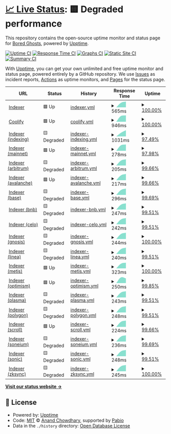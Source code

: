 # [📈 Live Status](https://bgd-labs.github.io/uptime): <!--live status--> **🟨 Degraded performance**

This repository contains the open-source uptime monitor and status page for [Bored Ghosts](https://bgdlabs.com), powered by [Upptime](https://github.com/upptime/upptime).

[![Uptime CI](https://github.com/bgd-labs/uptime/workflows/Uptime%20CI/badge.svg)](https://github.com/bgd-labs/uptime/actions?query=workflow%3A%22Uptime+CI%22)
[![Response Time CI](https://github.com/bgd-labs/uptime/workflows/Response%20Time%20CI/badge.svg)](https://github.com/bgd-labs/uptime/actions?query=workflow%3A%22Response+Time+CI%22)
[![Graphs CI](https://github.com/bgd-labs/uptime/workflows/Graphs%20CI/badge.svg)](https://github.com/bgd-labs/uptime/actions?query=workflow%3A%22Graphs+CI%22)
[![Static Site CI](https://github.com/bgd-labs/uptime/workflows/Static%20Site%20CI/badge.svg)](https://github.com/bgd-labs/uptime/actions?query=workflow%3A%22Static+Site+CI%22)
[![Summary CI](https://github.com/bgd-labs/uptime/workflows/Summary%20CI/badge.svg)](https://github.com/bgd-labs/uptime/actions?query=workflow%3A%22Summary+CI%22)

With [Upptime](https://upptime.js.org), you can get your own unlimited and free uptime monitor and status page, powered entirely by a GitHub repository. We use [Issues](https://github.com/bgd-labs/uptime/issues) as incident reports, [Actions](https://github.com/bgd-labs/uptime/actions) as uptime monitors, and [Pages](https://bgd-labs.github.io/uptime) for the status page.

<!--start: status pages-->
<!-- This summary is generated by Upptime (https://github.com/upptime/upptime) -->
<!-- Do not edit this manually, your changes will be overwritten -->
<!-- prettier-ignore -->
| URL | Status | History | Response Time | Uptime |
| --- | ------ | ------- | ------------- | ------ |
| <img alt="" src="https://icons.duckduckgo.com/ip3/indexer.staging.bgdlabs.com.ico" height="13"> [Indexer](https://indexer.staging.bgdlabs.com) | 🟩 Up | [indexer.yml](https://github.com/bgd-labs/uptime/commits/HEAD/history/indexer.yml) | <details><summary><img alt="Response time graph" src="./graphs/indexer/response-time-week.png" height="20"> 565ms</summary><br><a href="https://status.bgdlabs.com/history/indexer"><img alt="Response time 565" src="https://img.shields.io/endpoint?url=https%3A%2F%2Fraw.githubusercontent.com%2Fbgd-labs%2Fuptime%2FHEAD%2Fapi%2Findexer%2Fresponse-time.json"></a><br><a href="https://status.bgdlabs.com/history/indexer"><img alt="24-hour response time 0" src="https://img.shields.io/endpoint?url=https%3A%2F%2Fraw.githubusercontent.com%2Fbgd-labs%2Fuptime%2FHEAD%2Fapi%2Findexer%2Fresponse-time-day.json"></a><br><a href="https://status.bgdlabs.com/history/indexer"><img alt="7-day response time 565" src="https://img.shields.io/endpoint?url=https%3A%2F%2Fraw.githubusercontent.com%2Fbgd-labs%2Fuptime%2FHEAD%2Fapi%2Findexer%2Fresponse-time-week.json"></a><br><a href="https://status.bgdlabs.com/history/indexer"><img alt="30-day response time 565" src="https://img.shields.io/endpoint?url=https%3A%2F%2Fraw.githubusercontent.com%2Fbgd-labs%2Fuptime%2FHEAD%2Fapi%2Findexer%2Fresponse-time-month.json"></a><br><a href="https://status.bgdlabs.com/history/indexer"><img alt="1-year response time 565" src="https://img.shields.io/endpoint?url=https%3A%2F%2Fraw.githubusercontent.com%2Fbgd-labs%2Fuptime%2FHEAD%2Fapi%2Findexer%2Fresponse-time-year.json"></a></details> | <details><summary><a href="https://status.bgdlabs.com/history/indexer">100.00%</a></summary><a href="https://status.bgdlabs.com/history/indexer"><img alt="All-time uptime 100.00%" src="https://img.shields.io/endpoint?url=https%3A%2F%2Fraw.githubusercontent.com%2Fbgd-labs%2Fuptime%2FHEAD%2Fapi%2Findexer%2Fuptime.json"></a><br><a href="https://status.bgdlabs.com/history/indexer"><img alt="24-hour uptime 100.00%" src="https://img.shields.io/endpoint?url=https%3A%2F%2Fraw.githubusercontent.com%2Fbgd-labs%2Fuptime%2FHEAD%2Fapi%2Findexer%2Fuptime-day.json"></a><br><a href="https://status.bgdlabs.com/history/indexer"><img alt="7-day uptime 100.00%" src="https://img.shields.io/endpoint?url=https%3A%2F%2Fraw.githubusercontent.com%2Fbgd-labs%2Fuptime%2FHEAD%2Fapi%2Findexer%2Fuptime-week.json"></a><br><a href="https://status.bgdlabs.com/history/indexer"><img alt="30-day uptime 100.00%" src="https://img.shields.io/endpoint?url=https%3A%2F%2Fraw.githubusercontent.com%2Fbgd-labs%2Fuptime%2FHEAD%2Fapi%2Findexer%2Fuptime-month.json"></a><br><a href="https://status.bgdlabs.com/history/indexer"><img alt="1-year uptime 100.00%" src="https://img.shields.io/endpoint?url=https%3A%2F%2Fraw.githubusercontent.com%2Fbgd-labs%2Fuptime%2FHEAD%2Fapi%2Findexer%2Fuptime-year.json"></a></details>
| <img alt="" src="https://icons.duckduckgo.com/ip3/app.coolify.io.ico" height="13"> [Coolify](https://app.coolify.io) | 🟩 Up | [coolify.yml](https://github.com/bgd-labs/uptime/commits/HEAD/history/coolify.yml) | <details><summary><img alt="Response time graph" src="./graphs/coolify/response-time-week.png" height="20"> 946ms</summary><br><a href="https://status.bgdlabs.com/history/coolify"><img alt="Response time 946" src="https://img.shields.io/endpoint?url=https%3A%2F%2Fraw.githubusercontent.com%2Fbgd-labs%2Fuptime%2FHEAD%2Fapi%2Fcoolify%2Fresponse-time.json"></a><br><a href="https://status.bgdlabs.com/history/coolify"><img alt="24-hour response time 0" src="https://img.shields.io/endpoint?url=https%3A%2F%2Fraw.githubusercontent.com%2Fbgd-labs%2Fuptime%2FHEAD%2Fapi%2Fcoolify%2Fresponse-time-day.json"></a><br><a href="https://status.bgdlabs.com/history/coolify"><img alt="7-day response time 946" src="https://img.shields.io/endpoint?url=https%3A%2F%2Fraw.githubusercontent.com%2Fbgd-labs%2Fuptime%2FHEAD%2Fapi%2Fcoolify%2Fresponse-time-week.json"></a><br><a href="https://status.bgdlabs.com/history/coolify"><img alt="30-day response time 946" src="https://img.shields.io/endpoint?url=https%3A%2F%2Fraw.githubusercontent.com%2Fbgd-labs%2Fuptime%2FHEAD%2Fapi%2Fcoolify%2Fresponse-time-month.json"></a><br><a href="https://status.bgdlabs.com/history/coolify"><img alt="1-year response time 946" src="https://img.shields.io/endpoint?url=https%3A%2F%2Fraw.githubusercontent.com%2Fbgd-labs%2Fuptime%2FHEAD%2Fapi%2Fcoolify%2Fresponse-time-year.json"></a></details> | <details><summary><a href="https://status.bgdlabs.com/history/coolify">100.00%</a></summary><a href="https://status.bgdlabs.com/history/coolify"><img alt="All-time uptime 99.96%" src="https://img.shields.io/endpoint?url=https%3A%2F%2Fraw.githubusercontent.com%2Fbgd-labs%2Fuptime%2FHEAD%2Fapi%2Fcoolify%2Fuptime.json"></a><br><a href="https://status.bgdlabs.com/history/coolify"><img alt="24-hour uptime 100.00%" src="https://img.shields.io/endpoint?url=https%3A%2F%2Fraw.githubusercontent.com%2Fbgd-labs%2Fuptime%2FHEAD%2Fapi%2Fcoolify%2Fuptime-day.json"></a><br><a href="https://status.bgdlabs.com/history/coolify"><img alt="7-day uptime 100.00%" src="https://img.shields.io/endpoint?url=https%3A%2F%2Fraw.githubusercontent.com%2Fbgd-labs%2Fuptime%2FHEAD%2Fapi%2Fcoolify%2Fuptime-week.json"></a><br><a href="https://status.bgdlabs.com/history/coolify"><img alt="30-day uptime 99.96%" src="https://img.shields.io/endpoint?url=https%3A%2F%2Fraw.githubusercontent.com%2Fbgd-labs%2Fuptime%2FHEAD%2Fapi%2Fcoolify%2Fuptime-month.json"></a><br><a href="https://status.bgdlabs.com/history/coolify"><img alt="1-year uptime 99.96%" src="https://img.shields.io/endpoint?url=https%3A%2F%2Fraw.githubusercontent.com%2Fbgd-labs%2Fuptime%2FHEAD%2Fapi%2Fcoolify%2Fuptime-year.json"></a></details>
| <img alt="" src="https://icons.duckduckgo.com/ip3/indexer.staging.bgdlabs.com.ico" height="13"> [Indexer (indexing)](https://indexer.staging.bgdlabs.com/status/logs?minBehind=1000) | 🟨 Degraded | [indexer-indexing.yml](https://github.com/bgd-labs/uptime/commits/HEAD/history/indexer-indexing.yml) | <details><summary><img alt="Response time graph" src="./graphs/indexer-indexing/response-time-week.png" height="20"> 1031ms</summary><br><a href="https://status.bgdlabs.com/history/indexer-indexing"><img alt="Response time 1031" src="https://img.shields.io/endpoint?url=https%3A%2F%2Fraw.githubusercontent.com%2Fbgd-labs%2Fuptime%2FHEAD%2Fapi%2Findexer-indexing%2Fresponse-time.json"></a><br><a href="https://status.bgdlabs.com/history/indexer-indexing"><img alt="24-hour response time 1867" src="https://img.shields.io/endpoint?url=https%3A%2F%2Fraw.githubusercontent.com%2Fbgd-labs%2Fuptime%2FHEAD%2Fapi%2Findexer-indexing%2Fresponse-time-day.json"></a><br><a href="https://status.bgdlabs.com/history/indexer-indexing"><img alt="7-day response time 1031" src="https://img.shields.io/endpoint?url=https%3A%2F%2Fraw.githubusercontent.com%2Fbgd-labs%2Fuptime%2FHEAD%2Fapi%2Findexer-indexing%2Fresponse-time-week.json"></a><br><a href="https://status.bgdlabs.com/history/indexer-indexing"><img alt="30-day response time 1031" src="https://img.shields.io/endpoint?url=https%3A%2F%2Fraw.githubusercontent.com%2Fbgd-labs%2Fuptime%2FHEAD%2Fapi%2Findexer-indexing%2Fresponse-time-month.json"></a><br><a href="https://status.bgdlabs.com/history/indexer-indexing"><img alt="1-year response time 1031" src="https://img.shields.io/endpoint?url=https%3A%2F%2Fraw.githubusercontent.com%2Fbgd-labs%2Fuptime%2FHEAD%2Fapi%2Findexer-indexing%2Fresponse-time-year.json"></a></details> | <details><summary><a href="https://status.bgdlabs.com/history/indexer-indexing">97.49%</a></summary><a href="https://status.bgdlabs.com/history/indexer-indexing"><img alt="All-time uptime 35.60%" src="https://img.shields.io/endpoint?url=https%3A%2F%2Fraw.githubusercontent.com%2Fbgd-labs%2Fuptime%2FHEAD%2Fapi%2Findexer-indexing%2Fuptime.json"></a><br><a href="https://status.bgdlabs.com/history/indexer-indexing"><img alt="24-hour uptime 96.91%" src="https://img.shields.io/endpoint?url=https%3A%2F%2Fraw.githubusercontent.com%2Fbgd-labs%2Fuptime%2FHEAD%2Fapi%2Findexer-indexing%2Fuptime-day.json"></a><br><a href="https://status.bgdlabs.com/history/indexer-indexing"><img alt="7-day uptime 97.49%" src="https://img.shields.io/endpoint?url=https%3A%2F%2Fraw.githubusercontent.com%2Fbgd-labs%2Fuptime%2FHEAD%2Fapi%2Findexer-indexing%2Fuptime-week.json"></a><br><a href="https://status.bgdlabs.com/history/indexer-indexing"><img alt="30-day uptime 35.60%" src="https://img.shields.io/endpoint?url=https%3A%2F%2Fraw.githubusercontent.com%2Fbgd-labs%2Fuptime%2FHEAD%2Fapi%2Findexer-indexing%2Fuptime-month.json"></a><br><a href="https://status.bgdlabs.com/history/indexer-indexing"><img alt="1-year uptime 35.60%" src="https://img.shields.io/endpoint?url=https%3A%2F%2Fraw.githubusercontent.com%2Fbgd-labs%2Fuptime%2FHEAD%2Fapi%2Findexer-indexing%2Fuptime-year.json"></a></details>
| <img alt="" src="https://icons.duckduckgo.com/ip3/indexer.staging.bgdlabs.com.ico" height="13"> [Indexer (mainnet)](https://indexer.staging.bgdlabs.com/status/logs?minBehind=1000&chainId=1) | 🟩 Up | [indexer-mainnet.yml](https://github.com/bgd-labs/uptime/commits/HEAD/history/indexer-mainnet.yml) | <details><summary><img alt="Response time graph" src="./graphs/indexer-mainnet/response-time-week.png" height="20"> 278ms</summary><br><a href="https://status.bgdlabs.com/history/indexer-mainnet"><img alt="Response time 278" src="https://img.shields.io/endpoint?url=https%3A%2F%2Fraw.githubusercontent.com%2Fbgd-labs%2Fuptime%2FHEAD%2Fapi%2Findexer-mainnet%2Fresponse-time.json"></a><br><a href="https://status.bgdlabs.com/history/indexer-mainnet"><img alt="24-hour response time 0" src="https://img.shields.io/endpoint?url=https%3A%2F%2Fraw.githubusercontent.com%2Fbgd-labs%2Fuptime%2FHEAD%2Fapi%2Findexer-mainnet%2Fresponse-time-day.json"></a><br><a href="https://status.bgdlabs.com/history/indexer-mainnet"><img alt="7-day response time 278" src="https://img.shields.io/endpoint?url=https%3A%2F%2Fraw.githubusercontent.com%2Fbgd-labs%2Fuptime%2FHEAD%2Fapi%2Findexer-mainnet%2Fresponse-time-week.json"></a><br><a href="https://status.bgdlabs.com/history/indexer-mainnet"><img alt="30-day response time 278" src="https://img.shields.io/endpoint?url=https%3A%2F%2Fraw.githubusercontent.com%2Fbgd-labs%2Fuptime%2FHEAD%2Fapi%2Findexer-mainnet%2Fresponse-time-month.json"></a><br><a href="https://status.bgdlabs.com/history/indexer-mainnet"><img alt="1-year response time 278" src="https://img.shields.io/endpoint?url=https%3A%2F%2Fraw.githubusercontent.com%2Fbgd-labs%2Fuptime%2FHEAD%2Fapi%2Findexer-mainnet%2Fresponse-time-year.json"></a></details> | <details><summary><a href="https://status.bgdlabs.com/history/indexer-mainnet">97.98%</a></summary><a href="https://status.bgdlabs.com/history/indexer-mainnet"><img alt="All-time uptime 90.62%" src="https://img.shields.io/endpoint?url=https%3A%2F%2Fraw.githubusercontent.com%2Fbgd-labs%2Fuptime%2FHEAD%2Fapi%2Findexer-mainnet%2Fuptime.json"></a><br><a href="https://status.bgdlabs.com/history/indexer-mainnet"><img alt="24-hour uptime 100.00%" src="https://img.shields.io/endpoint?url=https%3A%2F%2Fraw.githubusercontent.com%2Fbgd-labs%2Fuptime%2FHEAD%2Fapi%2Findexer-mainnet%2Fuptime-day.json"></a><br><a href="https://status.bgdlabs.com/history/indexer-mainnet"><img alt="7-day uptime 97.98%" src="https://img.shields.io/endpoint?url=https%3A%2F%2Fraw.githubusercontent.com%2Fbgd-labs%2Fuptime%2FHEAD%2Fapi%2Findexer-mainnet%2Fuptime-week.json"></a><br><a href="https://status.bgdlabs.com/history/indexer-mainnet"><img alt="30-day uptime 90.62%" src="https://img.shields.io/endpoint?url=https%3A%2F%2Fraw.githubusercontent.com%2Fbgd-labs%2Fuptime%2FHEAD%2Fapi%2Findexer-mainnet%2Fuptime-month.json"></a><br><a href="https://status.bgdlabs.com/history/indexer-mainnet"><img alt="1-year uptime 90.62%" src="https://img.shields.io/endpoint?url=https%3A%2F%2Fraw.githubusercontent.com%2Fbgd-labs%2Fuptime%2FHEAD%2Fapi%2Findexer-mainnet%2Fuptime-year.json"></a></details>
| <img alt="" src="https://icons.duckduckgo.com/ip3/indexer.staging.bgdlabs.com.ico" height="13"> [Indexer (arbitrum)](https://indexer.staging.bgdlabs.com/status/logs?minBehind=1000&chainId=42161) | 🟨 Degraded | [indexer-arbitrum.yml](https://github.com/bgd-labs/uptime/commits/HEAD/history/indexer-arbitrum.yml) | <details><summary><img alt="Response time graph" src="./graphs/indexer-arbitrum/response-time-week.png" height="20"> 205ms</summary><br><a href="https://status.bgdlabs.com/history/indexer-arbitrum"><img alt="Response time 205" src="https://img.shields.io/endpoint?url=https%3A%2F%2Fraw.githubusercontent.com%2Fbgd-labs%2Fuptime%2FHEAD%2Fapi%2Findexer-arbitrum%2Fresponse-time.json"></a><br><a href="https://status.bgdlabs.com/history/indexer-arbitrum"><img alt="24-hour response time 168" src="https://img.shields.io/endpoint?url=https%3A%2F%2Fraw.githubusercontent.com%2Fbgd-labs%2Fuptime%2FHEAD%2Fapi%2Findexer-arbitrum%2Fresponse-time-day.json"></a><br><a href="https://status.bgdlabs.com/history/indexer-arbitrum"><img alt="7-day response time 205" src="https://img.shields.io/endpoint?url=https%3A%2F%2Fraw.githubusercontent.com%2Fbgd-labs%2Fuptime%2FHEAD%2Fapi%2Findexer-arbitrum%2Fresponse-time-week.json"></a><br><a href="https://status.bgdlabs.com/history/indexer-arbitrum"><img alt="30-day response time 205" src="https://img.shields.io/endpoint?url=https%3A%2F%2Fraw.githubusercontent.com%2Fbgd-labs%2Fuptime%2FHEAD%2Fapi%2Findexer-arbitrum%2Fresponse-time-month.json"></a><br><a href="https://status.bgdlabs.com/history/indexer-arbitrum"><img alt="1-year response time 205" src="https://img.shields.io/endpoint?url=https%3A%2F%2Fraw.githubusercontent.com%2Fbgd-labs%2Fuptime%2FHEAD%2Fapi%2Findexer-arbitrum%2Fresponse-time-year.json"></a></details> | <details><summary><a href="https://status.bgdlabs.com/history/indexer-arbitrum">99.66%</a></summary><a href="https://status.bgdlabs.com/history/indexer-arbitrum"><img alt="All-time uptime 51.26%" src="https://img.shields.io/endpoint?url=https%3A%2F%2Fraw.githubusercontent.com%2Fbgd-labs%2Fuptime%2FHEAD%2Fapi%2Findexer-arbitrum%2Fuptime.json"></a><br><a href="https://status.bgdlabs.com/history/indexer-arbitrum"><img alt="24-hour uptime 97.86%" src="https://img.shields.io/endpoint?url=https%3A%2F%2Fraw.githubusercontent.com%2Fbgd-labs%2Fuptime%2FHEAD%2Fapi%2Findexer-arbitrum%2Fuptime-day.json"></a><br><a href="https://status.bgdlabs.com/history/indexer-arbitrum"><img alt="7-day uptime 99.66%" src="https://img.shields.io/endpoint?url=https%3A%2F%2Fraw.githubusercontent.com%2Fbgd-labs%2Fuptime%2FHEAD%2Fapi%2Findexer-arbitrum%2Fuptime-week.json"></a><br><a href="https://status.bgdlabs.com/history/indexer-arbitrum"><img alt="30-day uptime 51.26%" src="https://img.shields.io/endpoint?url=https%3A%2F%2Fraw.githubusercontent.com%2Fbgd-labs%2Fuptime%2FHEAD%2Fapi%2Findexer-arbitrum%2Fuptime-month.json"></a><br><a href="https://status.bgdlabs.com/history/indexer-arbitrum"><img alt="1-year uptime 51.26%" src="https://img.shields.io/endpoint?url=https%3A%2F%2Fraw.githubusercontent.com%2Fbgd-labs%2Fuptime%2FHEAD%2Fapi%2Findexer-arbitrum%2Fuptime-year.json"></a></details>
| <img alt="" src="https://icons.duckduckgo.com/ip3/indexer.staging.bgdlabs.com.ico" height="13"> [Indexer (avalanche)](https://indexer.staging.bgdlabs.com/status/logs?minBehind=1000&chainId=43114) | 🟩 Up | [indexer-avalanche.yml](https://github.com/bgd-labs/uptime/commits/HEAD/history/indexer-avalanche.yml) | <details><summary><img alt="Response time graph" src="./graphs/indexer-avalanche/response-time-week.png" height="20"> 217ms</summary><br><a href="https://status.bgdlabs.com/history/indexer-avalanche"><img alt="Response time 217" src="https://img.shields.io/endpoint?url=https%3A%2F%2Fraw.githubusercontent.com%2Fbgd-labs%2Fuptime%2FHEAD%2Fapi%2Findexer-avalanche%2Fresponse-time.json"></a><br><a href="https://status.bgdlabs.com/history/indexer-avalanche"><img alt="24-hour response time 174" src="https://img.shields.io/endpoint?url=https%3A%2F%2Fraw.githubusercontent.com%2Fbgd-labs%2Fuptime%2FHEAD%2Fapi%2Findexer-avalanche%2Fresponse-time-day.json"></a><br><a href="https://status.bgdlabs.com/history/indexer-avalanche"><img alt="7-day response time 217" src="https://img.shields.io/endpoint?url=https%3A%2F%2Fraw.githubusercontent.com%2Fbgd-labs%2Fuptime%2FHEAD%2Fapi%2Findexer-avalanche%2Fresponse-time-week.json"></a><br><a href="https://status.bgdlabs.com/history/indexer-avalanche"><img alt="30-day response time 217" src="https://img.shields.io/endpoint?url=https%3A%2F%2Fraw.githubusercontent.com%2Fbgd-labs%2Fuptime%2FHEAD%2Fapi%2Findexer-avalanche%2Fresponse-time-month.json"></a><br><a href="https://status.bgdlabs.com/history/indexer-avalanche"><img alt="1-year response time 217" src="https://img.shields.io/endpoint?url=https%3A%2F%2Fraw.githubusercontent.com%2Fbgd-labs%2Fuptime%2FHEAD%2Fapi%2Findexer-avalanche%2Fresponse-time-year.json"></a></details> | <details><summary><a href="https://status.bgdlabs.com/history/indexer-avalanche">99.66%</a></summary><a href="https://status.bgdlabs.com/history/indexer-avalanche"><img alt="All-time uptime 61.35%" src="https://img.shields.io/endpoint?url=https%3A%2F%2Fraw.githubusercontent.com%2Fbgd-labs%2Fuptime%2FHEAD%2Fapi%2Findexer-avalanche%2Fuptime.json"></a><br><a href="https://status.bgdlabs.com/history/indexer-avalanche"><img alt="24-hour uptime 97.88%" src="https://img.shields.io/endpoint?url=https%3A%2F%2Fraw.githubusercontent.com%2Fbgd-labs%2Fuptime%2FHEAD%2Fapi%2Findexer-avalanche%2Fuptime-day.json"></a><br><a href="https://status.bgdlabs.com/history/indexer-avalanche"><img alt="7-day uptime 99.66%" src="https://img.shields.io/endpoint?url=https%3A%2F%2Fraw.githubusercontent.com%2Fbgd-labs%2Fuptime%2FHEAD%2Fapi%2Findexer-avalanche%2Fuptime-week.json"></a><br><a href="https://status.bgdlabs.com/history/indexer-avalanche"><img alt="30-day uptime 61.35%" src="https://img.shields.io/endpoint?url=https%3A%2F%2Fraw.githubusercontent.com%2Fbgd-labs%2Fuptime%2FHEAD%2Fapi%2Findexer-avalanche%2Fuptime-month.json"></a><br><a href="https://status.bgdlabs.com/history/indexer-avalanche"><img alt="1-year uptime 61.35%" src="https://img.shields.io/endpoint?url=https%3A%2F%2Fraw.githubusercontent.com%2Fbgd-labs%2Fuptime%2FHEAD%2Fapi%2Findexer-avalanche%2Fuptime-year.json"></a></details>
| <img alt="" src="https://icons.duckduckgo.com/ip3/indexer.staging.bgdlabs.com.ico" height="13"> [Indexer (base)](https://indexer.staging.bgdlabs.com/status/logs?minBehind=1000&chainId=8453) | 🟨 Degraded | [indexer-base.yml](https://github.com/bgd-labs/uptime/commits/HEAD/history/indexer-base.yml) | <details><summary><img alt="Response time graph" src="./graphs/indexer-base/response-time-week.png" height="20"> 296ms</summary><br><a href="https://status.bgdlabs.com/history/indexer-base"><img alt="Response time 296" src="https://img.shields.io/endpoint?url=https%3A%2F%2Fraw.githubusercontent.com%2Fbgd-labs%2Fuptime%2FHEAD%2Fapi%2Findexer-base%2Fresponse-time.json"></a><br><a href="https://status.bgdlabs.com/history/indexer-base"><img alt="24-hour response time 365" src="https://img.shields.io/endpoint?url=https%3A%2F%2Fraw.githubusercontent.com%2Fbgd-labs%2Fuptime%2FHEAD%2Fapi%2Findexer-base%2Fresponse-time-day.json"></a><br><a href="https://status.bgdlabs.com/history/indexer-base"><img alt="7-day response time 296" src="https://img.shields.io/endpoint?url=https%3A%2F%2Fraw.githubusercontent.com%2Fbgd-labs%2Fuptime%2FHEAD%2Fapi%2Findexer-base%2Fresponse-time-week.json"></a><br><a href="https://status.bgdlabs.com/history/indexer-base"><img alt="30-day response time 296" src="https://img.shields.io/endpoint?url=https%3A%2F%2Fraw.githubusercontent.com%2Fbgd-labs%2Fuptime%2FHEAD%2Fapi%2Findexer-base%2Fresponse-time-month.json"></a><br><a href="https://status.bgdlabs.com/history/indexer-base"><img alt="1-year response time 296" src="https://img.shields.io/endpoint?url=https%3A%2F%2Fraw.githubusercontent.com%2Fbgd-labs%2Fuptime%2FHEAD%2Fapi%2Findexer-base%2Fresponse-time-year.json"></a></details> | <details><summary><a href="https://status.bgdlabs.com/history/indexer-base">99.69%</a></summary><a href="https://status.bgdlabs.com/history/indexer-base"><img alt="All-time uptime 63.31%" src="https://img.shields.io/endpoint?url=https%3A%2F%2Fraw.githubusercontent.com%2Fbgd-labs%2Fuptime%2FHEAD%2Fapi%2Findexer-base%2Fuptime.json"></a><br><a href="https://status.bgdlabs.com/history/indexer-base"><img alt="24-hour uptime 98.06%" src="https://img.shields.io/endpoint?url=https%3A%2F%2Fraw.githubusercontent.com%2Fbgd-labs%2Fuptime%2FHEAD%2Fapi%2Findexer-base%2Fuptime-day.json"></a><br><a href="https://status.bgdlabs.com/history/indexer-base"><img alt="7-day uptime 99.69%" src="https://img.shields.io/endpoint?url=https%3A%2F%2Fraw.githubusercontent.com%2Fbgd-labs%2Fuptime%2FHEAD%2Fapi%2Findexer-base%2Fuptime-week.json"></a><br><a href="https://status.bgdlabs.com/history/indexer-base"><img alt="30-day uptime 63.31%" src="https://img.shields.io/endpoint?url=https%3A%2F%2Fraw.githubusercontent.com%2Fbgd-labs%2Fuptime%2FHEAD%2Fapi%2Findexer-base%2Fuptime-month.json"></a><br><a href="https://status.bgdlabs.com/history/indexer-base"><img alt="1-year uptime 63.31%" src="https://img.shields.io/endpoint?url=https%3A%2F%2Fraw.githubusercontent.com%2Fbgd-labs%2Fuptime%2FHEAD%2Fapi%2Findexer-base%2Fuptime-year.json"></a></details>
| <img alt="" src="https://icons.duckduckgo.com/ip3/indexer.staging.bgdlabs.com.ico" height="13"> [Indexer (bnb)](https://indexer.staging.bgdlabs.com/status/logs?minBehind=1000&chainId=56) | 🟨 Degraded | [indexer-bnb.yml](https://github.com/bgd-labs/uptime/commits/HEAD/history/indexer-bnb.yml) | <details><summary><img alt="Response time graph" src="./graphs/indexer-bnb/response-time-week.png" height="20"> 247ms</summary><br><a href="https://status.bgdlabs.com/history/indexer-bnb"><img alt="Response time 247" src="https://img.shields.io/endpoint?url=https%3A%2F%2Fraw.githubusercontent.com%2Fbgd-labs%2Fuptime%2FHEAD%2Fapi%2Findexer-bnb%2Fresponse-time.json"></a><br><a href="https://status.bgdlabs.com/history/indexer-bnb"><img alt="24-hour response time 217" src="https://img.shields.io/endpoint?url=https%3A%2F%2Fraw.githubusercontent.com%2Fbgd-labs%2Fuptime%2FHEAD%2Fapi%2Findexer-bnb%2Fresponse-time-day.json"></a><br><a href="https://status.bgdlabs.com/history/indexer-bnb"><img alt="7-day response time 247" src="https://img.shields.io/endpoint?url=https%3A%2F%2Fraw.githubusercontent.com%2Fbgd-labs%2Fuptime%2FHEAD%2Fapi%2Findexer-bnb%2Fresponse-time-week.json"></a><br><a href="https://status.bgdlabs.com/history/indexer-bnb"><img alt="30-day response time 247" src="https://img.shields.io/endpoint?url=https%3A%2F%2Fraw.githubusercontent.com%2Fbgd-labs%2Fuptime%2FHEAD%2Fapi%2Findexer-bnb%2Fresponse-time-month.json"></a><br><a href="https://status.bgdlabs.com/history/indexer-bnb"><img alt="1-year response time 247" src="https://img.shields.io/endpoint?url=https%3A%2F%2Fraw.githubusercontent.com%2Fbgd-labs%2Fuptime%2FHEAD%2Fapi%2Findexer-bnb%2Fresponse-time-year.json"></a></details> | <details><summary><a href="https://status.bgdlabs.com/history/indexer-bnb">99.51%</a></summary><a href="https://status.bgdlabs.com/history/indexer-bnb"><img alt="All-time uptime 58.05%" src="https://img.shields.io/endpoint?url=https%3A%2F%2Fraw.githubusercontent.com%2Fbgd-labs%2Fuptime%2FHEAD%2Fapi%2Findexer-bnb%2Fuptime.json"></a><br><a href="https://status.bgdlabs.com/history/indexer-bnb"><img alt="24-hour uptime 96.92%" src="https://img.shields.io/endpoint?url=https%3A%2F%2Fraw.githubusercontent.com%2Fbgd-labs%2Fuptime%2FHEAD%2Fapi%2Findexer-bnb%2Fuptime-day.json"></a><br><a href="https://status.bgdlabs.com/history/indexer-bnb"><img alt="7-day uptime 99.51%" src="https://img.shields.io/endpoint?url=https%3A%2F%2Fraw.githubusercontent.com%2Fbgd-labs%2Fuptime%2FHEAD%2Fapi%2Findexer-bnb%2Fuptime-week.json"></a><br><a href="https://status.bgdlabs.com/history/indexer-bnb"><img alt="30-day uptime 58.05%" src="https://img.shields.io/endpoint?url=https%3A%2F%2Fraw.githubusercontent.com%2Fbgd-labs%2Fuptime%2FHEAD%2Fapi%2Findexer-bnb%2Fuptime-month.json"></a><br><a href="https://status.bgdlabs.com/history/indexer-bnb"><img alt="1-year uptime 58.05%" src="https://img.shields.io/endpoint?url=https%3A%2F%2Fraw.githubusercontent.com%2Fbgd-labs%2Fuptime%2FHEAD%2Fapi%2Findexer-bnb%2Fuptime-year.json"></a></details>
| <img alt="" src="https://icons.duckduckgo.com/ip3/indexer.staging.bgdlabs.com.ico" height="13"> [Indexer (celo)](https://indexer.staging.bgdlabs.com/status/logs?minBehind=1000&chainId=42220) | 🟨 Degraded | [indexer-celo.yml](https://github.com/bgd-labs/uptime/commits/HEAD/history/indexer-celo.yml) | <details><summary><img alt="Response time graph" src="./graphs/indexer-celo/response-time-week.png" height="20"> 242ms</summary><br><a href="https://status.bgdlabs.com/history/indexer-celo"><img alt="Response time 242" src="https://img.shields.io/endpoint?url=https%3A%2F%2Fraw.githubusercontent.com%2Fbgd-labs%2Fuptime%2FHEAD%2Fapi%2Findexer-celo%2Fresponse-time.json"></a><br><a href="https://status.bgdlabs.com/history/indexer-celo"><img alt="24-hour response time 208" src="https://img.shields.io/endpoint?url=https%3A%2F%2Fraw.githubusercontent.com%2Fbgd-labs%2Fuptime%2FHEAD%2Fapi%2Findexer-celo%2Fresponse-time-day.json"></a><br><a href="https://status.bgdlabs.com/history/indexer-celo"><img alt="7-day response time 242" src="https://img.shields.io/endpoint?url=https%3A%2F%2Fraw.githubusercontent.com%2Fbgd-labs%2Fuptime%2FHEAD%2Fapi%2Findexer-celo%2Fresponse-time-week.json"></a><br><a href="https://status.bgdlabs.com/history/indexer-celo"><img alt="30-day response time 242" src="https://img.shields.io/endpoint?url=https%3A%2F%2Fraw.githubusercontent.com%2Fbgd-labs%2Fuptime%2FHEAD%2Fapi%2Findexer-celo%2Fresponse-time-month.json"></a><br><a href="https://status.bgdlabs.com/history/indexer-celo"><img alt="1-year response time 242" src="https://img.shields.io/endpoint?url=https%3A%2F%2Fraw.githubusercontent.com%2Fbgd-labs%2Fuptime%2FHEAD%2Fapi%2Findexer-celo%2Fresponse-time-year.json"></a></details> | <details><summary><a href="https://status.bgdlabs.com/history/indexer-celo">99.51%</a></summary><a href="https://status.bgdlabs.com/history/indexer-celo"><img alt="All-time uptime 60.51%" src="https://img.shields.io/endpoint?url=https%3A%2F%2Fraw.githubusercontent.com%2Fbgd-labs%2Fuptime%2FHEAD%2Fapi%2Findexer-celo%2Fuptime.json"></a><br><a href="https://status.bgdlabs.com/history/indexer-celo"><img alt="24-hour uptime 96.92%" src="https://img.shields.io/endpoint?url=https%3A%2F%2Fraw.githubusercontent.com%2Fbgd-labs%2Fuptime%2FHEAD%2Fapi%2Findexer-celo%2Fuptime-day.json"></a><br><a href="https://status.bgdlabs.com/history/indexer-celo"><img alt="7-day uptime 99.51%" src="https://img.shields.io/endpoint?url=https%3A%2F%2Fraw.githubusercontent.com%2Fbgd-labs%2Fuptime%2FHEAD%2Fapi%2Findexer-celo%2Fuptime-week.json"></a><br><a href="https://status.bgdlabs.com/history/indexer-celo"><img alt="30-day uptime 60.51%" src="https://img.shields.io/endpoint?url=https%3A%2F%2Fraw.githubusercontent.com%2Fbgd-labs%2Fuptime%2FHEAD%2Fapi%2Findexer-celo%2Fuptime-month.json"></a><br><a href="https://status.bgdlabs.com/history/indexer-celo"><img alt="1-year uptime 60.51%" src="https://img.shields.io/endpoint?url=https%3A%2F%2Fraw.githubusercontent.com%2Fbgd-labs%2Fuptime%2FHEAD%2Fapi%2Findexer-celo%2Fuptime-year.json"></a></details>
| <img alt="" src="https://icons.duckduckgo.com/ip3/indexer.staging.bgdlabs.com.ico" height="13"> [Indexer (gnosis)](https://indexer.staging.bgdlabs.com/status/logs?minBehind=1000&chainId=100) | 🟨 Degraded | [indexer-gnosis.yml](https://github.com/bgd-labs/uptime/commits/HEAD/history/indexer-gnosis.yml) | <details><summary><img alt="Response time graph" src="./graphs/indexer-gnosis/response-time-week.png" height="20"> 244ms</summary><br><a href="https://status.bgdlabs.com/history/indexer-gnosis"><img alt="Response time 244" src="https://img.shields.io/endpoint?url=https%3A%2F%2Fraw.githubusercontent.com%2Fbgd-labs%2Fuptime%2FHEAD%2Fapi%2Findexer-gnosis%2Fresponse-time.json"></a><br><a href="https://status.bgdlabs.com/history/indexer-gnosis"><img alt="24-hour response time 204" src="https://img.shields.io/endpoint?url=https%3A%2F%2Fraw.githubusercontent.com%2Fbgd-labs%2Fuptime%2FHEAD%2Fapi%2Findexer-gnosis%2Fresponse-time-day.json"></a><br><a href="https://status.bgdlabs.com/history/indexer-gnosis"><img alt="7-day response time 244" src="https://img.shields.io/endpoint?url=https%3A%2F%2Fraw.githubusercontent.com%2Fbgd-labs%2Fuptime%2FHEAD%2Fapi%2Findexer-gnosis%2Fresponse-time-week.json"></a><br><a href="https://status.bgdlabs.com/history/indexer-gnosis"><img alt="30-day response time 244" src="https://img.shields.io/endpoint?url=https%3A%2F%2Fraw.githubusercontent.com%2Fbgd-labs%2Fuptime%2FHEAD%2Fapi%2Findexer-gnosis%2Fresponse-time-month.json"></a><br><a href="https://status.bgdlabs.com/history/indexer-gnosis"><img alt="1-year response time 244" src="https://img.shields.io/endpoint?url=https%3A%2F%2Fraw.githubusercontent.com%2Fbgd-labs%2Fuptime%2FHEAD%2Fapi%2Findexer-gnosis%2Fresponse-time-year.json"></a></details> | <details><summary><a href="https://status.bgdlabs.com/history/indexer-gnosis">100.00%</a></summary><a href="https://status.bgdlabs.com/history/indexer-gnosis"><img alt="All-time uptime 71.68%" src="https://img.shields.io/endpoint?url=https%3A%2F%2Fraw.githubusercontent.com%2Fbgd-labs%2Fuptime%2FHEAD%2Fapi%2Findexer-gnosis%2Fuptime.json"></a><br><a href="https://status.bgdlabs.com/history/indexer-gnosis"><img alt="24-hour uptime 99.98%" src="https://img.shields.io/endpoint?url=https%3A%2F%2Fraw.githubusercontent.com%2Fbgd-labs%2Fuptime%2FHEAD%2Fapi%2Findexer-gnosis%2Fuptime-day.json"></a><br><a href="https://status.bgdlabs.com/history/indexer-gnosis"><img alt="7-day uptime 100.00%" src="https://img.shields.io/endpoint?url=https%3A%2F%2Fraw.githubusercontent.com%2Fbgd-labs%2Fuptime%2FHEAD%2Fapi%2Findexer-gnosis%2Fuptime-week.json"></a><br><a href="https://status.bgdlabs.com/history/indexer-gnosis"><img alt="30-day uptime 71.68%" src="https://img.shields.io/endpoint?url=https%3A%2F%2Fraw.githubusercontent.com%2Fbgd-labs%2Fuptime%2FHEAD%2Fapi%2Findexer-gnosis%2Fuptime-month.json"></a><br><a href="https://status.bgdlabs.com/history/indexer-gnosis"><img alt="1-year uptime 71.68%" src="https://img.shields.io/endpoint?url=https%3A%2F%2Fraw.githubusercontent.com%2Fbgd-labs%2Fuptime%2FHEAD%2Fapi%2Findexer-gnosis%2Fuptime-year.json"></a></details>
| <img alt="" src="https://icons.duckduckgo.com/ip3/indexer.staging.bgdlabs.com.ico" height="13"> [Indexer (linea)](https://indexer.staging.bgdlabs.com/status/logs?minBehind=1000&chainId=42220) | 🟨 Degraded | [indexer-linea.yml](https://github.com/bgd-labs/uptime/commits/HEAD/history/indexer-linea.yml) | <details><summary><img alt="Response time graph" src="./graphs/indexer-linea/response-time-week.png" height="20"> 240ms</summary><br><a href="https://status.bgdlabs.com/history/indexer-linea"><img alt="Response time 240" src="https://img.shields.io/endpoint?url=https%3A%2F%2Fraw.githubusercontent.com%2Fbgd-labs%2Fuptime%2FHEAD%2Fapi%2Findexer-linea%2Fresponse-time.json"></a><br><a href="https://status.bgdlabs.com/history/indexer-linea"><img alt="24-hour response time 195" src="https://img.shields.io/endpoint?url=https%3A%2F%2Fraw.githubusercontent.com%2Fbgd-labs%2Fuptime%2FHEAD%2Fapi%2Findexer-linea%2Fresponse-time-day.json"></a><br><a href="https://status.bgdlabs.com/history/indexer-linea"><img alt="7-day response time 240" src="https://img.shields.io/endpoint?url=https%3A%2F%2Fraw.githubusercontent.com%2Fbgd-labs%2Fuptime%2FHEAD%2Fapi%2Findexer-linea%2Fresponse-time-week.json"></a><br><a href="https://status.bgdlabs.com/history/indexer-linea"><img alt="30-day response time 240" src="https://img.shields.io/endpoint?url=https%3A%2F%2Fraw.githubusercontent.com%2Fbgd-labs%2Fuptime%2FHEAD%2Fapi%2Findexer-linea%2Fresponse-time-month.json"></a><br><a href="https://status.bgdlabs.com/history/indexer-linea"><img alt="1-year response time 240" src="https://img.shields.io/endpoint?url=https%3A%2F%2Fraw.githubusercontent.com%2Fbgd-labs%2Fuptime%2FHEAD%2Fapi%2Findexer-linea%2Fresponse-time-year.json"></a></details> | <details><summary><a href="https://status.bgdlabs.com/history/indexer-linea">99.51%</a></summary><a href="https://status.bgdlabs.com/history/indexer-linea"><img alt="All-time uptime 60.40%" src="https://img.shields.io/endpoint?url=https%3A%2F%2Fraw.githubusercontent.com%2Fbgd-labs%2Fuptime%2FHEAD%2Fapi%2Findexer-linea%2Fuptime.json"></a><br><a href="https://status.bgdlabs.com/history/indexer-linea"><img alt="24-hour uptime 96.92%" src="https://img.shields.io/endpoint?url=https%3A%2F%2Fraw.githubusercontent.com%2Fbgd-labs%2Fuptime%2FHEAD%2Fapi%2Findexer-linea%2Fuptime-day.json"></a><br><a href="https://status.bgdlabs.com/history/indexer-linea"><img alt="7-day uptime 99.51%" src="https://img.shields.io/endpoint?url=https%3A%2F%2Fraw.githubusercontent.com%2Fbgd-labs%2Fuptime%2FHEAD%2Fapi%2Findexer-linea%2Fuptime-week.json"></a><br><a href="https://status.bgdlabs.com/history/indexer-linea"><img alt="30-day uptime 60.40%" src="https://img.shields.io/endpoint?url=https%3A%2F%2Fraw.githubusercontent.com%2Fbgd-labs%2Fuptime%2FHEAD%2Fapi%2Findexer-linea%2Fuptime-month.json"></a><br><a href="https://status.bgdlabs.com/history/indexer-linea"><img alt="1-year uptime 60.40%" src="https://img.shields.io/endpoint?url=https%3A%2F%2Fraw.githubusercontent.com%2Fbgd-labs%2Fuptime%2FHEAD%2Fapi%2Findexer-linea%2Fuptime-year.json"></a></details>
| <img alt="" src="https://icons.duckduckgo.com/ip3/indexer.staging.bgdlabs.com.ico" height="13"> [Indexer (metis)](https://indexer.staging.bgdlabs.com/status/logs?minBehind=1000&chainId=1088) | 🟩 Up | [indexer-metis.yml](https://github.com/bgd-labs/uptime/commits/HEAD/history/indexer-metis.yml) | <details><summary><img alt="Response time graph" src="./graphs/indexer-metis/response-time-week.png" height="20"> 323ms</summary><br><a href="https://status.bgdlabs.com/history/indexer-metis"><img alt="Response time 323" src="https://img.shields.io/endpoint?url=https%3A%2F%2Fraw.githubusercontent.com%2Fbgd-labs%2Fuptime%2FHEAD%2Fapi%2Findexer-metis%2Fresponse-time.json"></a><br><a href="https://status.bgdlabs.com/history/indexer-metis"><img alt="24-hour response time 0" src="https://img.shields.io/endpoint?url=https%3A%2F%2Fraw.githubusercontent.com%2Fbgd-labs%2Fuptime%2FHEAD%2Fapi%2Findexer-metis%2Fresponse-time-day.json"></a><br><a href="https://status.bgdlabs.com/history/indexer-metis"><img alt="7-day response time 323" src="https://img.shields.io/endpoint?url=https%3A%2F%2Fraw.githubusercontent.com%2Fbgd-labs%2Fuptime%2FHEAD%2Fapi%2Findexer-metis%2Fresponse-time-week.json"></a><br><a href="https://status.bgdlabs.com/history/indexer-metis"><img alt="30-day response time 323" src="https://img.shields.io/endpoint?url=https%3A%2F%2Fraw.githubusercontent.com%2Fbgd-labs%2Fuptime%2FHEAD%2Fapi%2Findexer-metis%2Fresponse-time-month.json"></a><br><a href="https://status.bgdlabs.com/history/indexer-metis"><img alt="1-year response time 323" src="https://img.shields.io/endpoint?url=https%3A%2F%2Fraw.githubusercontent.com%2Fbgd-labs%2Fuptime%2FHEAD%2Fapi%2Findexer-metis%2Fresponse-time-year.json"></a></details> | <details><summary><a href="https://status.bgdlabs.com/history/indexer-metis">100.00%</a></summary><a href="https://status.bgdlabs.com/history/indexer-metis"><img alt="All-time uptime 89.34%" src="https://img.shields.io/endpoint?url=https%3A%2F%2Fraw.githubusercontent.com%2Fbgd-labs%2Fuptime%2FHEAD%2Fapi%2Findexer-metis%2Fuptime.json"></a><br><a href="https://status.bgdlabs.com/history/indexer-metis"><img alt="24-hour uptime 100.00%" src="https://img.shields.io/endpoint?url=https%3A%2F%2Fraw.githubusercontent.com%2Fbgd-labs%2Fuptime%2FHEAD%2Fapi%2Findexer-metis%2Fuptime-day.json"></a><br><a href="https://status.bgdlabs.com/history/indexer-metis"><img alt="7-day uptime 100.00%" src="https://img.shields.io/endpoint?url=https%3A%2F%2Fraw.githubusercontent.com%2Fbgd-labs%2Fuptime%2FHEAD%2Fapi%2Findexer-metis%2Fuptime-week.json"></a><br><a href="https://status.bgdlabs.com/history/indexer-metis"><img alt="30-day uptime 89.34%" src="https://img.shields.io/endpoint?url=https%3A%2F%2Fraw.githubusercontent.com%2Fbgd-labs%2Fuptime%2FHEAD%2Fapi%2Findexer-metis%2Fuptime-month.json"></a><br><a href="https://status.bgdlabs.com/history/indexer-metis"><img alt="1-year uptime 89.34%" src="https://img.shields.io/endpoint?url=https%3A%2F%2Fraw.githubusercontent.com%2Fbgd-labs%2Fuptime%2FHEAD%2Fapi%2Findexer-metis%2Fuptime-year.json"></a></details>
| <img alt="" src="https://icons.duckduckgo.com/ip3/indexer.staging.bgdlabs.com.ico" height="13"> [Indexer (optimism)](https://indexer.staging.bgdlabs.com/status/logs?minBehind=1000&chainId=10) | 🟩 Up | [indexer-optimism.yml](https://github.com/bgd-labs/uptime/commits/HEAD/history/indexer-optimism.yml) | <details><summary><img alt="Response time graph" src="./graphs/indexer-optimism/response-time-week.png" height="20"> 250ms</summary><br><a href="https://status.bgdlabs.com/history/indexer-optimism"><img alt="Response time 250" src="https://img.shields.io/endpoint?url=https%3A%2F%2Fraw.githubusercontent.com%2Fbgd-labs%2Fuptime%2FHEAD%2Fapi%2Findexer-optimism%2Fresponse-time.json"></a><br><a href="https://status.bgdlabs.com/history/indexer-optimism"><img alt="24-hour response time 176" src="https://img.shields.io/endpoint?url=https%3A%2F%2Fraw.githubusercontent.com%2Fbgd-labs%2Fuptime%2FHEAD%2Fapi%2Findexer-optimism%2Fresponse-time-day.json"></a><br><a href="https://status.bgdlabs.com/history/indexer-optimism"><img alt="7-day response time 250" src="https://img.shields.io/endpoint?url=https%3A%2F%2Fraw.githubusercontent.com%2Fbgd-labs%2Fuptime%2FHEAD%2Fapi%2Findexer-optimism%2Fresponse-time-week.json"></a><br><a href="https://status.bgdlabs.com/history/indexer-optimism"><img alt="30-day response time 250" src="https://img.shields.io/endpoint?url=https%3A%2F%2Fraw.githubusercontent.com%2Fbgd-labs%2Fuptime%2FHEAD%2Fapi%2Findexer-optimism%2Fresponse-time-month.json"></a><br><a href="https://status.bgdlabs.com/history/indexer-optimism"><img alt="1-year response time 250" src="https://img.shields.io/endpoint?url=https%3A%2F%2Fraw.githubusercontent.com%2Fbgd-labs%2Fuptime%2FHEAD%2Fapi%2Findexer-optimism%2Fresponse-time-year.json"></a></details> | <details><summary><a href="https://status.bgdlabs.com/history/indexer-optimism">99.85%</a></summary><a href="https://status.bgdlabs.com/history/indexer-optimism"><img alt="All-time uptime 59.70%" src="https://img.shields.io/endpoint?url=https%3A%2F%2Fraw.githubusercontent.com%2Fbgd-labs%2Fuptime%2FHEAD%2Fapi%2Findexer-optimism%2Fuptime.json"></a><br><a href="https://status.bgdlabs.com/history/indexer-optimism"><img alt="24-hour uptime 99.03%" src="https://img.shields.io/endpoint?url=https%3A%2F%2Fraw.githubusercontent.com%2Fbgd-labs%2Fuptime%2FHEAD%2Fapi%2Findexer-optimism%2Fuptime-day.json"></a><br><a href="https://status.bgdlabs.com/history/indexer-optimism"><img alt="7-day uptime 99.85%" src="https://img.shields.io/endpoint?url=https%3A%2F%2Fraw.githubusercontent.com%2Fbgd-labs%2Fuptime%2FHEAD%2Fapi%2Findexer-optimism%2Fuptime-week.json"></a><br><a href="https://status.bgdlabs.com/history/indexer-optimism"><img alt="30-day uptime 59.70%" src="https://img.shields.io/endpoint?url=https%3A%2F%2Fraw.githubusercontent.com%2Fbgd-labs%2Fuptime%2FHEAD%2Fapi%2Findexer-optimism%2Fuptime-month.json"></a><br><a href="https://status.bgdlabs.com/history/indexer-optimism"><img alt="1-year uptime 59.70%" src="https://img.shields.io/endpoint?url=https%3A%2F%2Fraw.githubusercontent.com%2Fbgd-labs%2Fuptime%2FHEAD%2Fapi%2Findexer-optimism%2Fuptime-year.json"></a></details>
| <img alt="" src="https://icons.duckduckgo.com/ip3/indexer.staging.bgdlabs.com.ico" height="13"> [Indexer (plasma)](https://indexer.staging.bgdlabs.com/status/logs?minBehind=1000&chainId=9745) | 🟨 Degraded | [indexer-plasma.yml](https://github.com/bgd-labs/uptime/commits/HEAD/history/indexer-plasma.yml) | <details><summary><img alt="Response time graph" src="./graphs/indexer-plasma/response-time-week.png" height="20"> 243ms</summary><br><a href="https://status.bgdlabs.com/history/indexer-plasma"><img alt="Response time 243" src="https://img.shields.io/endpoint?url=https%3A%2F%2Fraw.githubusercontent.com%2Fbgd-labs%2Fuptime%2FHEAD%2Fapi%2Findexer-plasma%2Fresponse-time.json"></a><br><a href="https://status.bgdlabs.com/history/indexer-plasma"><img alt="24-hour response time 208" src="https://img.shields.io/endpoint?url=https%3A%2F%2Fraw.githubusercontent.com%2Fbgd-labs%2Fuptime%2FHEAD%2Fapi%2Findexer-plasma%2Fresponse-time-day.json"></a><br><a href="https://status.bgdlabs.com/history/indexer-plasma"><img alt="7-day response time 243" src="https://img.shields.io/endpoint?url=https%3A%2F%2Fraw.githubusercontent.com%2Fbgd-labs%2Fuptime%2FHEAD%2Fapi%2Findexer-plasma%2Fresponse-time-week.json"></a><br><a href="https://status.bgdlabs.com/history/indexer-plasma"><img alt="30-day response time 243" src="https://img.shields.io/endpoint?url=https%3A%2F%2Fraw.githubusercontent.com%2Fbgd-labs%2Fuptime%2FHEAD%2Fapi%2Findexer-plasma%2Fresponse-time-month.json"></a><br><a href="https://status.bgdlabs.com/history/indexer-plasma"><img alt="1-year response time 243" src="https://img.shields.io/endpoint?url=https%3A%2F%2Fraw.githubusercontent.com%2Fbgd-labs%2Fuptime%2FHEAD%2Fapi%2Findexer-plasma%2Fresponse-time-year.json"></a></details> | <details><summary><a href="https://status.bgdlabs.com/history/indexer-plasma">99.51%</a></summary><a href="https://status.bgdlabs.com/history/indexer-plasma"><img alt="All-time uptime 68.72%" src="https://img.shields.io/endpoint?url=https%3A%2F%2Fraw.githubusercontent.com%2Fbgd-labs%2Fuptime%2FHEAD%2Fapi%2Findexer-plasma%2Fuptime.json"></a><br><a href="https://status.bgdlabs.com/history/indexer-plasma"><img alt="24-hour uptime 96.92%" src="https://img.shields.io/endpoint?url=https%3A%2F%2Fraw.githubusercontent.com%2Fbgd-labs%2Fuptime%2FHEAD%2Fapi%2Findexer-plasma%2Fuptime-day.json"></a><br><a href="https://status.bgdlabs.com/history/indexer-plasma"><img alt="7-day uptime 99.51%" src="https://img.shields.io/endpoint?url=https%3A%2F%2Fraw.githubusercontent.com%2Fbgd-labs%2Fuptime%2FHEAD%2Fapi%2Findexer-plasma%2Fuptime-week.json"></a><br><a href="https://status.bgdlabs.com/history/indexer-plasma"><img alt="30-day uptime 68.72%" src="https://img.shields.io/endpoint?url=https%3A%2F%2Fraw.githubusercontent.com%2Fbgd-labs%2Fuptime%2FHEAD%2Fapi%2Findexer-plasma%2Fuptime-month.json"></a><br><a href="https://status.bgdlabs.com/history/indexer-plasma"><img alt="1-year uptime 68.72%" src="https://img.shields.io/endpoint?url=https%3A%2F%2Fraw.githubusercontent.com%2Fbgd-labs%2Fuptime%2FHEAD%2Fapi%2Findexer-plasma%2Fuptime-year.json"></a></details>
| <img alt="" src="https://icons.duckduckgo.com/ip3/indexer.staging.bgdlabs.com.ico" height="13"> [Indexer (polygon)](https://indexer.staging.bgdlabs.com/status/logs?minBehind=1000&chainId=137) | 🟨 Degraded | [indexer-polygon.yml](https://github.com/bgd-labs/uptime/commits/HEAD/history/indexer-polygon.yml) | <details><summary><img alt="Response time graph" src="./graphs/indexer-polygon/response-time-week.png" height="20"> 248ms</summary><br><a href="https://status.bgdlabs.com/history/indexer-polygon"><img alt="Response time 248" src="https://img.shields.io/endpoint?url=https%3A%2F%2Fraw.githubusercontent.com%2Fbgd-labs%2Fuptime%2FHEAD%2Fapi%2Findexer-polygon%2Fresponse-time.json"></a><br><a href="https://status.bgdlabs.com/history/indexer-polygon"><img alt="24-hour response time 219" src="https://img.shields.io/endpoint?url=https%3A%2F%2Fraw.githubusercontent.com%2Fbgd-labs%2Fuptime%2FHEAD%2Fapi%2Findexer-polygon%2Fresponse-time-day.json"></a><br><a href="https://status.bgdlabs.com/history/indexer-polygon"><img alt="7-day response time 248" src="https://img.shields.io/endpoint?url=https%3A%2F%2Fraw.githubusercontent.com%2Fbgd-labs%2Fuptime%2FHEAD%2Fapi%2Findexer-polygon%2Fresponse-time-week.json"></a><br><a href="https://status.bgdlabs.com/history/indexer-polygon"><img alt="30-day response time 248" src="https://img.shields.io/endpoint?url=https%3A%2F%2Fraw.githubusercontent.com%2Fbgd-labs%2Fuptime%2FHEAD%2Fapi%2Findexer-polygon%2Fresponse-time-month.json"></a><br><a href="https://status.bgdlabs.com/history/indexer-polygon"><img alt="1-year response time 248" src="https://img.shields.io/endpoint?url=https%3A%2F%2Fraw.githubusercontent.com%2Fbgd-labs%2Fuptime%2FHEAD%2Fapi%2Findexer-polygon%2Fresponse-time-year.json"></a></details> | <details><summary><a href="https://status.bgdlabs.com/history/indexer-polygon">99.51%</a></summary><a href="https://status.bgdlabs.com/history/indexer-polygon"><img alt="All-time uptime 55.98%" src="https://img.shields.io/endpoint?url=https%3A%2F%2Fraw.githubusercontent.com%2Fbgd-labs%2Fuptime%2FHEAD%2Fapi%2Findexer-polygon%2Fuptime.json"></a><br><a href="https://status.bgdlabs.com/history/indexer-polygon"><img alt="24-hour uptime 96.92%" src="https://img.shields.io/endpoint?url=https%3A%2F%2Fraw.githubusercontent.com%2Fbgd-labs%2Fuptime%2FHEAD%2Fapi%2Findexer-polygon%2Fuptime-day.json"></a><br><a href="https://status.bgdlabs.com/history/indexer-polygon"><img alt="7-day uptime 99.51%" src="https://img.shields.io/endpoint?url=https%3A%2F%2Fraw.githubusercontent.com%2Fbgd-labs%2Fuptime%2FHEAD%2Fapi%2Findexer-polygon%2Fuptime-week.json"></a><br><a href="https://status.bgdlabs.com/history/indexer-polygon"><img alt="30-day uptime 55.98%" src="https://img.shields.io/endpoint?url=https%3A%2F%2Fraw.githubusercontent.com%2Fbgd-labs%2Fuptime%2FHEAD%2Fapi%2Findexer-polygon%2Fuptime-month.json"></a><br><a href="https://status.bgdlabs.com/history/indexer-polygon"><img alt="1-year uptime 55.98%" src="https://img.shields.io/endpoint?url=https%3A%2F%2Fraw.githubusercontent.com%2Fbgd-labs%2Fuptime%2FHEAD%2Fapi%2Findexer-polygon%2Fuptime-year.json"></a></details>
| <img alt="" src="https://icons.duckduckgo.com/ip3/indexer.staging.bgdlabs.com.ico" height="13"> [Indexer (scroll)](https://indexer.staging.bgdlabs.com/status/logs?minBehind=1000&chainId=534352) | 🟩 Up | [indexer-scroll.yml](https://github.com/bgd-labs/uptime/commits/HEAD/history/indexer-scroll.yml) | <details><summary><img alt="Response time graph" src="./graphs/indexer-scroll/response-time-week.png" height="20"> 224ms</summary><br><a href="https://status.bgdlabs.com/history/indexer-scroll"><img alt="Response time 224" src="https://img.shields.io/endpoint?url=https%3A%2F%2Fraw.githubusercontent.com%2Fbgd-labs%2Fuptime%2FHEAD%2Fapi%2Findexer-scroll%2Fresponse-time.json"></a><br><a href="https://status.bgdlabs.com/history/indexer-scroll"><img alt="24-hour response time 183" src="https://img.shields.io/endpoint?url=https%3A%2F%2Fraw.githubusercontent.com%2Fbgd-labs%2Fuptime%2FHEAD%2Fapi%2Findexer-scroll%2Fresponse-time-day.json"></a><br><a href="https://status.bgdlabs.com/history/indexer-scroll"><img alt="7-day response time 224" src="https://img.shields.io/endpoint?url=https%3A%2F%2Fraw.githubusercontent.com%2Fbgd-labs%2Fuptime%2FHEAD%2Fapi%2Findexer-scroll%2Fresponse-time-week.json"></a><br><a href="https://status.bgdlabs.com/history/indexer-scroll"><img alt="30-day response time 224" src="https://img.shields.io/endpoint?url=https%3A%2F%2Fraw.githubusercontent.com%2Fbgd-labs%2Fuptime%2FHEAD%2Fapi%2Findexer-scroll%2Fresponse-time-month.json"></a><br><a href="https://status.bgdlabs.com/history/indexer-scroll"><img alt="1-year response time 224" src="https://img.shields.io/endpoint?url=https%3A%2F%2Fraw.githubusercontent.com%2Fbgd-labs%2Fuptime%2FHEAD%2Fapi%2Findexer-scroll%2Fresponse-time-year.json"></a></details> | <details><summary><a href="https://status.bgdlabs.com/history/indexer-scroll">99.66%</a></summary><a href="https://status.bgdlabs.com/history/indexer-scroll"><img alt="All-time uptime 62.32%" src="https://img.shields.io/endpoint?url=https%3A%2F%2Fraw.githubusercontent.com%2Fbgd-labs%2Fuptime%2FHEAD%2Fapi%2Findexer-scroll%2Fuptime.json"></a><br><a href="https://status.bgdlabs.com/history/indexer-scroll"><img alt="24-hour uptime 97.89%" src="https://img.shields.io/endpoint?url=https%3A%2F%2Fraw.githubusercontent.com%2Fbgd-labs%2Fuptime%2FHEAD%2Fapi%2Findexer-scroll%2Fuptime-day.json"></a><br><a href="https://status.bgdlabs.com/history/indexer-scroll"><img alt="7-day uptime 99.66%" src="https://img.shields.io/endpoint?url=https%3A%2F%2Fraw.githubusercontent.com%2Fbgd-labs%2Fuptime%2FHEAD%2Fapi%2Findexer-scroll%2Fuptime-week.json"></a><br><a href="https://status.bgdlabs.com/history/indexer-scroll"><img alt="30-day uptime 62.32%" src="https://img.shields.io/endpoint?url=https%3A%2F%2Fraw.githubusercontent.com%2Fbgd-labs%2Fuptime%2FHEAD%2Fapi%2Findexer-scroll%2Fuptime-month.json"></a><br><a href="https://status.bgdlabs.com/history/indexer-scroll"><img alt="1-year uptime 62.32%" src="https://img.shields.io/endpoint?url=https%3A%2F%2Fraw.githubusercontent.com%2Fbgd-labs%2Fuptime%2FHEAD%2Fapi%2Findexer-scroll%2Fuptime-year.json"></a></details>
| <img alt="" src="https://icons.duckduckgo.com/ip3/indexer.staging.bgdlabs.com.ico" height="13"> [Indexer (soneium)](https://indexer.staging.bgdlabs.com/status/logs?minBehind=1000&chainId=1868) | 🟨 Degraded | [indexer-soneium.yml](https://github.com/bgd-labs/uptime/commits/HEAD/history/indexer-soneium.yml) | <details><summary><img alt="Response time graph" src="./graphs/indexer-soneium/response-time-week.png" height="20"> 236ms</summary><br><a href="https://status.bgdlabs.com/history/indexer-soneium"><img alt="Response time 236" src="https://img.shields.io/endpoint?url=https%3A%2F%2Fraw.githubusercontent.com%2Fbgd-labs%2Fuptime%2FHEAD%2Fapi%2Findexer-soneium%2Fresponse-time.json"></a><br><a href="https://status.bgdlabs.com/history/indexer-soneium"><img alt="24-hour response time 183" src="https://img.shields.io/endpoint?url=https%3A%2F%2Fraw.githubusercontent.com%2Fbgd-labs%2Fuptime%2FHEAD%2Fapi%2Findexer-soneium%2Fresponse-time-day.json"></a><br><a href="https://status.bgdlabs.com/history/indexer-soneium"><img alt="7-day response time 236" src="https://img.shields.io/endpoint?url=https%3A%2F%2Fraw.githubusercontent.com%2Fbgd-labs%2Fuptime%2FHEAD%2Fapi%2Findexer-soneium%2Fresponse-time-week.json"></a><br><a href="https://status.bgdlabs.com/history/indexer-soneium"><img alt="30-day response time 236" src="https://img.shields.io/endpoint?url=https%3A%2F%2Fraw.githubusercontent.com%2Fbgd-labs%2Fuptime%2FHEAD%2Fapi%2Findexer-soneium%2Fresponse-time-month.json"></a><br><a href="https://status.bgdlabs.com/history/indexer-soneium"><img alt="1-year response time 236" src="https://img.shields.io/endpoint?url=https%3A%2F%2Fraw.githubusercontent.com%2Fbgd-labs%2Fuptime%2FHEAD%2Fapi%2Findexer-soneium%2Fresponse-time-year.json"></a></details> | <details><summary><a href="https://status.bgdlabs.com/history/indexer-soneium">99.69%</a></summary><a href="https://status.bgdlabs.com/history/indexer-soneium"><img alt="All-time uptime 62.32%" src="https://img.shields.io/endpoint?url=https%3A%2F%2Fraw.githubusercontent.com%2Fbgd-labs%2Fuptime%2FHEAD%2Fapi%2Findexer-soneium%2Fuptime.json"></a><br><a href="https://status.bgdlabs.com/history/indexer-soneium"><img alt="24-hour uptime 98.06%" src="https://img.shields.io/endpoint?url=https%3A%2F%2Fraw.githubusercontent.com%2Fbgd-labs%2Fuptime%2FHEAD%2Fapi%2Findexer-soneium%2Fuptime-day.json"></a><br><a href="https://status.bgdlabs.com/history/indexer-soneium"><img alt="7-day uptime 99.69%" src="https://img.shields.io/endpoint?url=https%3A%2F%2Fraw.githubusercontent.com%2Fbgd-labs%2Fuptime%2FHEAD%2Fapi%2Findexer-soneium%2Fuptime-week.json"></a><br><a href="https://status.bgdlabs.com/history/indexer-soneium"><img alt="30-day uptime 62.32%" src="https://img.shields.io/endpoint?url=https%3A%2F%2Fraw.githubusercontent.com%2Fbgd-labs%2Fuptime%2FHEAD%2Fapi%2Findexer-soneium%2Fuptime-month.json"></a><br><a href="https://status.bgdlabs.com/history/indexer-soneium"><img alt="1-year uptime 62.32%" src="https://img.shields.io/endpoint?url=https%3A%2F%2Fraw.githubusercontent.com%2Fbgd-labs%2Fuptime%2FHEAD%2Fapi%2Findexer-soneium%2Fuptime-year.json"></a></details>
| <img alt="" src="https://icons.duckduckgo.com/ip3/indexer.staging.bgdlabs.com.ico" height="13"> [Indexer (sonic)](https://indexer.staging.bgdlabs.com/status/logs?minBehind=1000&chainId=146) | 🟨 Degraded | [indexer-sonic.yml](https://github.com/bgd-labs/uptime/commits/HEAD/history/indexer-sonic.yml) | <details><summary><img alt="Response time graph" src="./graphs/indexer-sonic/response-time-week.png" height="20"> 248ms</summary><br><a href="https://status.bgdlabs.com/history/indexer-sonic"><img alt="Response time 248" src="https://img.shields.io/endpoint?url=https%3A%2F%2Fraw.githubusercontent.com%2Fbgd-labs%2Fuptime%2FHEAD%2Fapi%2Findexer-sonic%2Fresponse-time.json"></a><br><a href="https://status.bgdlabs.com/history/indexer-sonic"><img alt="24-hour response time 222" src="https://img.shields.io/endpoint?url=https%3A%2F%2Fraw.githubusercontent.com%2Fbgd-labs%2Fuptime%2FHEAD%2Fapi%2Findexer-sonic%2Fresponse-time-day.json"></a><br><a href="https://status.bgdlabs.com/history/indexer-sonic"><img alt="7-day response time 248" src="https://img.shields.io/endpoint?url=https%3A%2F%2Fraw.githubusercontent.com%2Fbgd-labs%2Fuptime%2FHEAD%2Fapi%2Findexer-sonic%2Fresponse-time-week.json"></a><br><a href="https://status.bgdlabs.com/history/indexer-sonic"><img alt="30-day response time 248" src="https://img.shields.io/endpoint?url=https%3A%2F%2Fraw.githubusercontent.com%2Fbgd-labs%2Fuptime%2FHEAD%2Fapi%2Findexer-sonic%2Fresponse-time-month.json"></a><br><a href="https://status.bgdlabs.com/history/indexer-sonic"><img alt="1-year response time 248" src="https://img.shields.io/endpoint?url=https%3A%2F%2Fraw.githubusercontent.com%2Fbgd-labs%2Fuptime%2FHEAD%2Fapi%2Findexer-sonic%2Fresponse-time-year.json"></a></details> | <details><summary><a href="https://status.bgdlabs.com/history/indexer-sonic">99.51%</a></summary><a href="https://status.bgdlabs.com/history/indexer-sonic"><img alt="All-time uptime 61.28%" src="https://img.shields.io/endpoint?url=https%3A%2F%2Fraw.githubusercontent.com%2Fbgd-labs%2Fuptime%2FHEAD%2Fapi%2Findexer-sonic%2Fuptime.json"></a><br><a href="https://status.bgdlabs.com/history/indexer-sonic"><img alt="24-hour uptime 96.93%" src="https://img.shields.io/endpoint?url=https%3A%2F%2Fraw.githubusercontent.com%2Fbgd-labs%2Fuptime%2FHEAD%2Fapi%2Findexer-sonic%2Fuptime-day.json"></a><br><a href="https://status.bgdlabs.com/history/indexer-sonic"><img alt="7-day uptime 99.51%" src="https://img.shields.io/endpoint?url=https%3A%2F%2Fraw.githubusercontent.com%2Fbgd-labs%2Fuptime%2FHEAD%2Fapi%2Findexer-sonic%2Fuptime-week.json"></a><br><a href="https://status.bgdlabs.com/history/indexer-sonic"><img alt="30-day uptime 61.28%" src="https://img.shields.io/endpoint?url=https%3A%2F%2Fraw.githubusercontent.com%2Fbgd-labs%2Fuptime%2FHEAD%2Fapi%2Findexer-sonic%2Fuptime-month.json"></a><br><a href="https://status.bgdlabs.com/history/indexer-sonic"><img alt="1-year uptime 61.28%" src="https://img.shields.io/endpoint?url=https%3A%2F%2Fraw.githubusercontent.com%2Fbgd-labs%2Fuptime%2FHEAD%2Fapi%2Findexer-sonic%2Fuptime-year.json"></a></details>
| <img alt="" src="https://icons.duckduckgo.com/ip3/indexer.staging.bgdlabs.com.ico" height="13"> [Indexer (zksync)](https://indexer.staging.bgdlabs.com/status/logs?minBehind=1000&chainId=324) | 🟨 Degraded | [indexer-zksync.yml](https://github.com/bgd-labs/uptime/commits/HEAD/history/indexer-zksync.yml) | <details><summary><img alt="Response time graph" src="./graphs/indexer-zksync/response-time-week.png" height="20"> 245ms</summary><br><a href="https://status.bgdlabs.com/history/indexer-zksync"><img alt="Response time 245" src="https://img.shields.io/endpoint?url=https%3A%2F%2Fraw.githubusercontent.com%2Fbgd-labs%2Fuptime%2FHEAD%2Fapi%2Findexer-zksync%2Fresponse-time.json"></a><br><a href="https://status.bgdlabs.com/history/indexer-zksync"><img alt="24-hour response time 210" src="https://img.shields.io/endpoint?url=https%3A%2F%2Fraw.githubusercontent.com%2Fbgd-labs%2Fuptime%2FHEAD%2Fapi%2Findexer-zksync%2Fresponse-time-day.json"></a><br><a href="https://status.bgdlabs.com/history/indexer-zksync"><img alt="7-day response time 245" src="https://img.shields.io/endpoint?url=https%3A%2F%2Fraw.githubusercontent.com%2Fbgd-labs%2Fuptime%2FHEAD%2Fapi%2Findexer-zksync%2Fresponse-time-week.json"></a><br><a href="https://status.bgdlabs.com/history/indexer-zksync"><img alt="30-day response time 245" src="https://img.shields.io/endpoint?url=https%3A%2F%2Fraw.githubusercontent.com%2Fbgd-labs%2Fuptime%2FHEAD%2Fapi%2Findexer-zksync%2Fresponse-time-month.json"></a><br><a href="https://status.bgdlabs.com/history/indexer-zksync"><img alt="1-year response time 245" src="https://img.shields.io/endpoint?url=https%3A%2F%2Fraw.githubusercontent.com%2Fbgd-labs%2Fuptime%2FHEAD%2Fapi%2Findexer-zksync%2Fresponse-time-year.json"></a></details> | <details><summary><a href="https://status.bgdlabs.com/history/indexer-zksync">100.00%</a></summary><a href="https://status.bgdlabs.com/history/indexer-zksync"><img alt="All-time uptime 68.81%" src="https://img.shields.io/endpoint?url=https%3A%2F%2Fraw.githubusercontent.com%2Fbgd-labs%2Fuptime%2FHEAD%2Fapi%2Findexer-zksync%2Fuptime.json"></a><br><a href="https://status.bgdlabs.com/history/indexer-zksync"><img alt="24-hour uptime 99.97%" src="https://img.shields.io/endpoint?url=https%3A%2F%2Fraw.githubusercontent.com%2Fbgd-labs%2Fuptime%2FHEAD%2Fapi%2Findexer-zksync%2Fuptime-day.json"></a><br><a href="https://status.bgdlabs.com/history/indexer-zksync"><img alt="7-day uptime 100.00%" src="https://img.shields.io/endpoint?url=https%3A%2F%2Fraw.githubusercontent.com%2Fbgd-labs%2Fuptime%2FHEAD%2Fapi%2Findexer-zksync%2Fuptime-week.json"></a><br><a href="https://status.bgdlabs.com/history/indexer-zksync"><img alt="30-day uptime 68.81%" src="https://img.shields.io/endpoint?url=https%3A%2F%2Fraw.githubusercontent.com%2Fbgd-labs%2Fuptime%2FHEAD%2Fapi%2Findexer-zksync%2Fuptime-month.json"></a><br><a href="https://status.bgdlabs.com/history/indexer-zksync"><img alt="1-year uptime 68.81%" src="https://img.shields.io/endpoint?url=https%3A%2F%2Fraw.githubusercontent.com%2Fbgd-labs%2Fuptime%2FHEAD%2Fapi%2Findexer-zksync%2Fuptime-year.json"></a></details>

<!--end: status pages-->

[**Visit our status website →**](https://bgd-labs.github.io/uptime)

## 📄 License

- Powered by: [Upptime](https://github.com/upptime/upptime)
- Code: [MIT](./LICENSE) © [Anand Chowdhary](https://anandchowdhary.com), supported by [Pabio](https://pabio.com)
- Data in the `./history` directory: [Open Database License](https://opendatacommons.org/licenses/odbl/1-0/)
